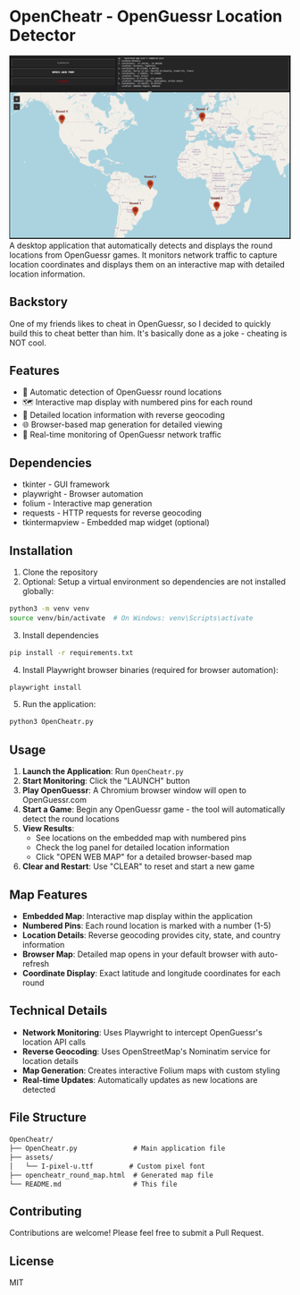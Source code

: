 # OpenCheatr - OpenGuessr Location Detector

![OpenCheatr App](assets/app.png)
A desktop application that automatically detects and displays the round locations from OpenGuessr games. It monitors network traffic to capture location coordinates and displays them on an interactive map with detailed location information.

## Backstory

One of my friends likes to cheat in OpenGuessr, so I decided to quickly build this to cheat better than him. It's basically done as a joke - cheating is NOT cool.

## Features

- 🎯 Automatic detection of OpenGuessr round locations
- 🗺️ Interactive map display with numbered pins for each round
- 📍 Detailed location information with reverse geocoding
- 🌐 Browser-based map generation for detailed viewing
- 🔄 Real-time monitoring of OpenGuessr network traffic

## Dependencies

- tkinter - GUI framework
- playwright - Browser automation
- folium - Interactive map generation
- requests - HTTP requests for reverse geocoding
- tkintermapview - Embedded map widget (optional)

## Installation

1. Clone the repository
2. Optional: Setup a virtual environment so dependencies are not installed globally:

```bash
python3 -m venv venv
source venv/bin/activate  # On Windows: venv\Scripts\activate
```

3. Install dependencies

```bash
pip install -r requirements.txt
```

4. Install Playwright browser binaries (required for browser automation):

```bash
playwright install
```

5. Run the application:

```bash
python3 OpenCheatr.py
```

## Usage

1. **Launch the Application**: Run `OpenCheatr.py`
2. **Start Monitoring**: Click the "LAUNCH" button
3. **Play OpenGuessr**: A Chromium browser window will open to OpenGuessr.com
4. **Start a Game**: Begin any OpenGuessr game - the tool will automatically detect the round locations
5. **View Results**: 
   - See locations on the embedded map with numbered pins
   - Check the log panel for detailed location information
   - Click "OPEN WEB MAP" for a detailed browser-based map
6. **Clear and Restart**: Use "CLEAR" to reset and start a new game

## Map Features

- **Embedded Map**: Interactive map display within the application
- **Numbered Pins**: Each round location is marked with a number (1-5)
- **Location Details**: Reverse geocoding provides city, state, and country information
- **Browser Map**: Detailed map opens in your default browser with auto-refresh
- **Coordinate Display**: Exact latitude and longitude coordinates for each round

## Technical Details

- **Network Monitoring**: Uses Playwright to intercept OpenGuessr's location API calls
- **Reverse Geocoding**: Uses OpenStreetMap's Nominatim service for location details
- **Map Generation**: Creates interactive Folium maps with custom styling
- **Real-time Updates**: Automatically updates as new locations are detected

## File Structure

```
OpenCheatr/
├── OpenCheatr.py              # Main application file
├── assets/
│   └── I-pixel-u.ttf         # Custom pixel font
├── opencheatr_round_map.html  # Generated map file
└── README.md                  # This file
```

## Contributing

Contributions are welcome!
Please feel free to submit a Pull Request.

## License

MIT
